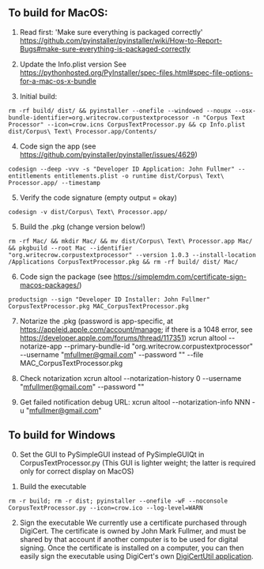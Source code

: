 ## To build for MacOS:

1. Read first: 'Make sure everything is packaged correctly'
https://github.com/pyinstaller/pyinstaller/wiki/How-to-Report-Bugs#make-sure-everything-is-packaged-correctly

2. Update the Info.plist version
See https://pythonhosted.org/PyInstaller/spec-files.html#spec-file-options-for-a-mac-os-x-bundle

3. Initial build:
```
rm -rf build/ dist/ && pyinstaller --onefile --windowed --noupx --osx-bundle-identifier=org.writecrow.corpustextprocessor -n "Corpus Text Processor" --icon=crow.icns CorpusTextProcessor.py && cp Info.plist dist/Corpus\ Text\ Processor.app/Contents/
```

4. Code sign the app (see https://github.com/pyinstaller/pyinstaller/issues/4629)
```
codesign --deep -vvv -s "Developer ID Application: John Fullmer" --entitlements entitlements.plist -o runtime dist/Corpus\ Text\ Processor.app/ --timestamp

```

5. Verify the code signature (empty output = okay)
```
codesign -v dist/Corpus\ Text\ Processor.app/
```

5. Build the .pkg (change version below!)
```
rm -rf Mac/ && mkdir Mac/ && mv dist/Corpus\ Text\ Processor.app Mac/ && pkgbuild --root Mac --identifier "org.writecrow.corpustextprocessor" --version 1.0.3 --install-location /Applications CorpusTextProcessor.pkg && rm -rf build/ dist/ Mac/
```

6. Code sign the package (see https://simplemdm.com/certificate-sign-macos-packages/)
```
productsign --sign "Developer ID Installer: John Fullmer" CorpusTextProcessor.pkg MAC_CorpusTextProcessor.pkg
```

7. Notarize the .pkg (password is app-specific, at https://appleid.apple.com/account/manage; if there is a 1048 error, see https://developer.apple.com/forums/thread/117351)
xcrun altool --notarize-app --primary-bundle-id "org.writecrow.corpustextprocessor" --username "mfullmer@gmail.com" --password "" --file MAC_CorpusTextProcessor.pkg

8. Check notarization
xcrun altool --notarization-history 0 --username "mfullmer@gmail.com" --password ""

9. Get failed notification debug URL:
xcrun altool --notarization-info NNN -u "mfullmer@gmail.com"

## To build for Windows

0. Set the GUI to PySimpleGUI instead of PySimpleGUIQt in CorpusTextProcessor.py
(This GUI is lighter weight; the latter is required only for correct display on MacOS)

1. Build the executable

```
rm -r build; rm -r dist; pyinstaller --onefile -wF --noconsole CorpusTextProcessor.py --icon=crow.ico --log-level=WARN
```

2. Sign the executable
We currently use a certificate purchased through DigiCert. The certificate is owned by John Mark Fullmer, and must be shared by that account if another computer is to be used for digital signing. Once the certificate is installed on a computer, you can then easily sign the executable using DigiCert's own [DigiCertUtil application](https://www.digicert.com/util/).